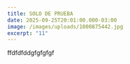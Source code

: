 ```yaml
---
title: SOLO DE PRUEBA
date: 2025-09-25T20:01:00.000-03:00
image: /images/uploads/1000875442.jpg
excerpt: "11"
---
```

ffdfdfddgfgfgfgf
